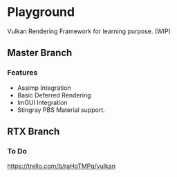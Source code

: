# Playground
Vulkan Rendering Framework for learning purpose. (WIP)

## Master Branch 
### Features
* Assimp Integration
* Basic Deferred Rendering 
* ImGUI Integration
* Stingray PBS Material support. 

## RTX Branch



### To Do
https://trello.com/b/raHoTMPq/vulkan


